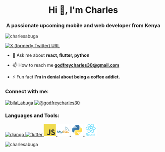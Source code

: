 <h1 align="center">Hi 👋, I'm Charles</h1>
<h3 align="center">A passionate upcoming mobile and web developer from Kenya</h3>

<p align="left"> <img src="https://komarev.com/ghpvc/?username=charlesabuga&label=Profile%20views&color=0e75b6&style=flat" alt="charlesabuga" /> </p>

<p align="left"> <a href="https://twitter.com/bilal_abuga" target="blank"><img alt="X (formerly Twitter) URL" src="https://img.shields.io/twitter/url">
</a> </p>

- 💬 Ask me about **react, flutter, python**

- 📫 How to reach me **godfreycharles30@gmail.com**

- ⚡ Fun fact **I'm in denial about being a coffee addict.**

<h3 align="left">Connect with me:</h3>
<p align="left">
<a href="https://x.com/bilal_abuga" target="blank"><img align="center" src="https://github.com/CharlesAbuga/CharlesAbuga/assets/109561068/a15e4bf2-b389-4e3c-95ba-cf0d76862979" alt="bilal_abuga" height="30" width="40" /></a>
<a href="https://medium.com/@godfreycharles30" target="blank"><img align="center" src="https://raw.githubusercontent.com/rahuldkjain/github-profile-readme-generator/master/src/images/icons/Social/medium.svg" alt="@godfreycharles30" height="30" width="40" /></a>
</p>

<h3 align="left">Languages and Tools:</h3>
<p align="left"> <a href="https://www.djangoproject.com/" target="_blank" rel="noreferrer"> <img src="https://cdn.worldvectorlogo.com/logos/django.svg" alt="django" width="40" height="40"/> </a> <a href="https://flutter.dev" target="_blank" rel="noreferrer"> <img src="https://www.vectorlogo.zone/logos/flutterio/flutterio-icon.svg" alt="flutter" width="40" height="40"/> </a> <a href="https://developer.mozilla.org/en-US/docs/Web/JavaScript" target="_blank" rel="noreferrer"> <img src="https://raw.githubusercontent.com/devicons/devicon/master/icons/javascript/javascript-original.svg" alt="javascript" width="40" height="40"/> </a> <a href="https://www.mysql.com/" target="_blank" rel="noreferrer"> <img src="https://raw.githubusercontent.com/devicons/devicon/master/icons/mysql/mysql-original-wordmark.svg" alt="mysql" width="40" height="40"/> </a> <a href="https://www.python.org" target="_blank" rel="noreferrer"> <img src="https://raw.githubusercontent.com/devicons/devicon/master/icons/python/python-original.svg" alt="python" width="40" height="40"/> </a> <a href="https://reactjs.org/" target="_blank" rel="noreferrer"> <img src="https://raw.githubusercontent.com/devicons/devicon/master/icons/react/react-original-wordmark.svg" alt="react" width="40" height="40"/> </a> </p>

<p><img align="center" src="https://github-readme-stats.vercel.app/api/top-langs?username=charlesabuga&show_icons=true&locale=en&layout=compact" alt="charlesabuga" /></p>
